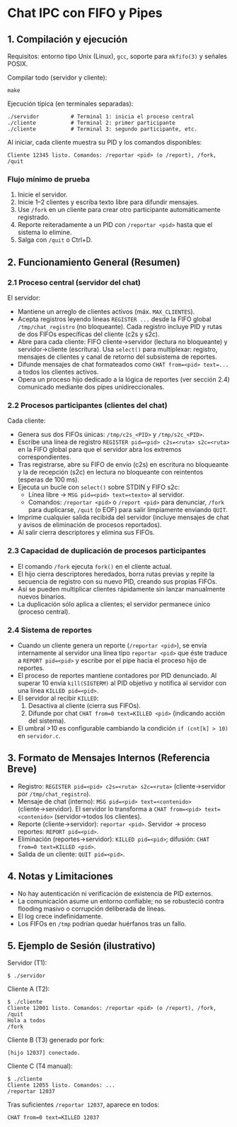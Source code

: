 # Chat IPC con FIFO y Pipes

## 1. Compilación y ejecución

Requisitos: entorno tipo Unix (Linux), `gcc`, soporte para `mkfifo(3)` y señales POSIX.

Compilar todo (servidor y cliente):
```
make
```
Ejecución típica (en terminales separadas):
```
./servidor          # Terminal 1: inicia el proceso central
./cliente           # Terminal 2: primer participante
./cliente           # Terminal 3: segundo participante, etc.
```
Al iniciar, cada cliente muestra su PID y los comandos disponibles:
```
Cliente 12345 listo. Comandos: /reportar <pid> (o /report), /fork, /quit
```

### Flujo mínimo de prueba
1. Inicie el servidor.
2. Inicie 1–2 clientes y escriba texto libre para difundir mensajes.
3. Use `/fork` en un cliente para crear otro participante automáticamente registrado.
4. Reporte reiteradamente a un PID con `/reportar <pid>` hasta que el sistema lo elimine.
5. Salga con `/quit` o Ctrl+D.

## 2. Funcionamiento General (Resumen)

### 2.1 Proceso central (servidor del chat)
El servidor:
- Mantiene un arreglo de clientes activos (máx. `MAX_CLIENTES`).
- Acepta registros leyendo líneas `REGISTER ...` desde la FIFO global `/tmp/chat_registro` (no bloqueante). Cada registro incluye PID y rutas de dos FIFOs específicas del cliente (c2s y s2c).
- Abre para cada cliente: FIFO cliente→servidor (lectura no bloqueante) y servidor→cliente (escritura). Usa `select()` para multiplexar: registro, mensajes de clientes y canal de retorno del subsistema de reportes.
- Difunde mensajes de chat formateados como `CHAT from=<pid> text=...` a todos los clientes activos.
- Opera un proceso hijo dedicado a la lógica de reportes (ver sección 2.4) comunicado mediante dos pipes unidireccionales.

### 2.2 Procesos participantes (clientes del chat)
Cada cliente:
- Genera sus dos FIFOs únicas: `/tmp/c2s_<PID>` y `/tmp/s2c_<PID>`.
- Escribe una línea de registro `REGISTER pid=<pid> c2s=<ruta> s2c=<ruta>` en la FIFO global para que el servidor abra los extremos correspondientes.
- Tras registrarse, abre su FIFO de envío (c2s) en escritura no bloqueante y la de recepción (s2c) en lectura no bloqueante con reintentos (esperas de 100 ms).
- Ejecuta un bucle con `select()` sobre STDIN y FIFO s2c:
  - Línea libre → `MSG pid=<pid> text=<texto>` al servidor.
  - Comandos: `/reportar <pid>` o `/report <pid>` para denunciar, `/fork` para duplicarse, `/quit` (o EOF) para salir limpiamente enviando `QUIT`.
- Imprime cualquier salida recibida del servidor (incluye mensajes de chat y avisos de eliminación de procesos reportados).
- Al salir cierra descriptores y elimina sus FIFOs.

### 2.3 Capacidad de duplicación de procesos participantes
- El comando `/fork` ejecuta `fork()` en el cliente actual.
- El hijo cierra descriptores heredados, borra rutas previas y repite la secuencia de registro con su nuevo PID, creando sus propias FIFOs.
- Así se pueden multiplicar clientes rápidamente sin lanzar manualmente nuevos binarios.
- La duplicación sólo aplica a clientes; el servidor permanece único (proceso central).

### 2.4 Sistema de reportes
- Cuando un cliente genera un reporte (`/reportar <pid>`), se envía internamente al servidor una línea tipo `reportar <pid>` que éste traduce a `REPORT pid=<pid>` y escribe por el pipe hacia el proceso hijo de reportes.
- El proceso de reportes mantiene contadores por PID denunciado. Al superar 10 envía `kill(SIGTERM)` al PID objetivo y notifica al servidor con una línea `KILLED pid=<pid>`.
- El servidor al recibir `KILLED`:
  1. Desactiva al cliente (cierra sus FIFOs).
  2. Difunde por chat `CHAT from=0 text=KILLED <pid>` (indicando acción del sistema).
- El umbral >10 es configurable cambiando la condición `if (cnt[k] > 10)` en `servidor.c`.

## 3. Formato de Mensajes Internos (Referencia Breve)
- Registro: `REGISTER pid=<pid> c2s=<ruta> s2c=<ruta>` (cliente→servidor por `/tmp/chat_registro`).
- Mensaje de chat (interno): `MSG pid=<pid> text=<contenido>` (cliente→servidor). El servidor lo transforma a `CHAT from=<pid> text=<contenido>` (servidor→todos los clientes).
- Reporte (cliente→servidor): `reportar <pid>`. Servidor → proceso reportes: `REPORT pid=<pid>`.
- Eliminación (reportes→servidor): `KILLED pid=<pid>`; difusión: `CHAT from=0 text=KILLED <pid>`.
- Salida de un cliente: `QUIT pid=<pid>`.

## 4. Notas y Limitaciones
- No hay autenticación ni verificación de existencia de PID externos.
- La comunicación asume un entorno confiable; no se robusteció contra flooding masivo o corrupción deliberada de líneas.
- El log crece indefinidamente.
- Los FIFOs en `/tmp` podrían quedar huérfanos tras un fallo.

## 5. Ejemplo de Sesión (ilustrativo)
Servidor (T1):
```
$ ./servidor
```
Cliente A (T2):
```
$ ./cliente
Cliente 12001 listo. Comandos: /reportar <pid> (o /report), /fork, /quit
Hola a todos
/fork
```
Cliente B (T3) generado por fork:
```
[hijo 12037] conectado.
```
Cliente C (T4 manual):
```
$ ./cliente
Cliente 12055 listo. Comandos: ...
/reportar 12037
```
Tras suficientes `/reportar 12037`, aparece en todos:
```
CHAT from=0 text=KILLED 12037
```
